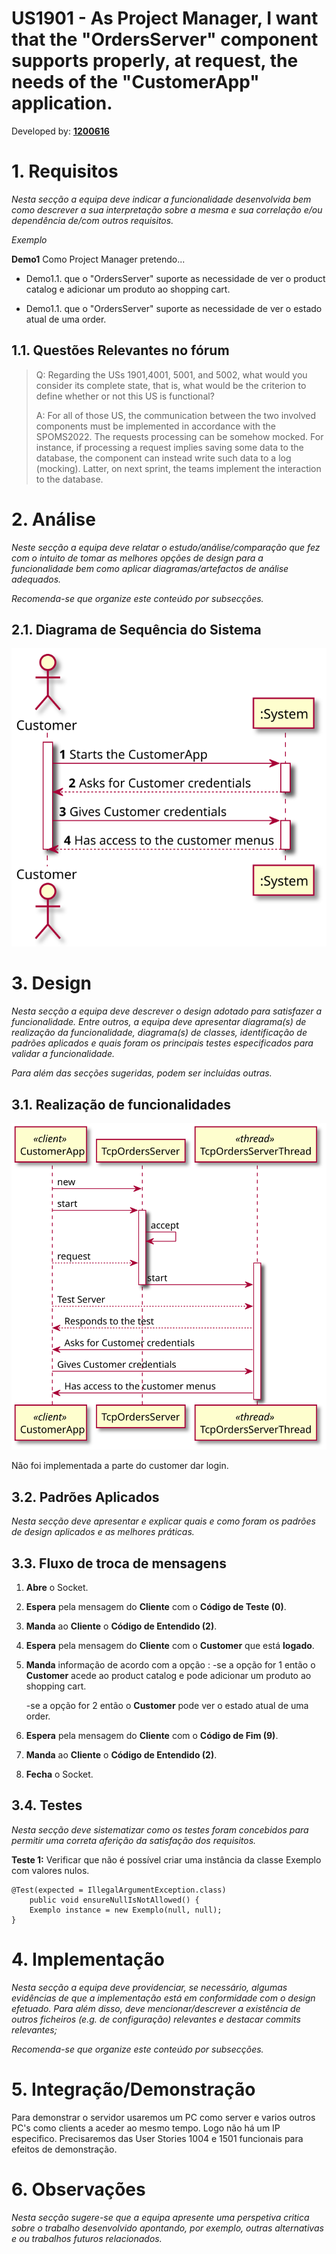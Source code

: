 # US1901 - As Project Manager, I want that the "OrdersServer" component supports properly, at request, the needs of the "CustomerApp" application.

Developed by: [**1200616**](../ListaFuncionalidadesEstudante.md)


# 1. Requisitos


*Nesta secção a equipa deve indicar a funcionalidade desenvolvida bem como descrever a sua interpretação sobre a mesma e sua correlação e/ou dependência de/com outros requisitos.*

*Exemplo*

**Demo1** Como Project Manager pretendo...

- Demo1.1. que o "OrdersServer" suporte as necessidade de ver o product catalog e adicionar um produto ao shopping cart.

- Demo1.1. que o "OrdersServer" suporte as necessidade de ver o estado atual de uma order.


## 1.1. Questões Relevantes no fórum

> Q: Regarding the USs 1901,4001, 5001, and 5002, what would you consider its complete state, that is, what would be the criterion to define whether or not this US is functional?
>
> A: For all of those US, the communication between the two involved components must be implemented in accordance with the SPOMS2022. The requests processing can be somehow mocked. For instance, if processing a request implies saving some data to the database, the component can instead write such data to a log (mocking). Latter, on next sprint, the teams implement the interaction to the database.
>


# 2. Análise


*Neste secção a equipa deve relatar o estudo/análise/comparação que fez com o intuito de tomar as melhores opções de design para a funcionalidade bem como aplicar diagramas/artefactos de análise adequados.*

*Recomenda-se que organize este conteúdo por subsecções.*

## 2.1. Diagrama de Sequência do Sistema

![US1901_SSD](US1901_SSD.svg)


# 3. Design

*Nesta secção a equipa deve descrever o design adotado para satisfazer a funcionalidade. Entre outros, a equipa deve apresentar diagrama(s) de realização da funcionalidade, diagrama(s) de classes, identificação de padrões aplicados e quais foram os principais testes especificados para validar a funcionalidade.*

*Para além das secções sugeridas, podem ser incluídas outras.*

## 3.1. Realização de funcionalidades

![US1901_SD](US1901_SD.svg)

Não foi implementada a parte do customer dar login.

## 3.2. Padrões Aplicados

*Nesta secção deve apresentar e explicar quais e como foram os padrões de design aplicados e as melhores práticas.*



## 3.3. Fluxo de troca de mensagens ##

1. **Abre** o Socket.
2. **Espera** pela mensagem do **Cliente** com o **Código de Teste (0)**.
3. **Manda** ao **Cliente** o **Código de Entendido (2)**.
4. **Espera** pela mensagem do **Cliente** com o **Customer** que está **logado**.
5. **Manda** informação de acordo com a opção :
    -se a opção for 1 então o **Customer** acede ao product catalog e pode adicionar um produto ao shopping cart.

    -se a opção for 2 então o **Customer** pode ver o estado atual de uma order.

6. **Espera** pela mensagem do **Cliente** com o **Código de Fim (9)**.
7. **Manda** ao **Cliente** o **Código de Entendido (2)**.
8. **Fecha** o Socket.

## 3.4. Testes 
*Nesta secção deve sistematizar como os testes foram concebidos para permitir uma correta aferição da satisfação dos requisitos.*

**Teste 1:** Verificar que não é possível criar uma instância da classe Exemplo com valores nulos.

	@Test(expected = IllegalArgumentException.class)
		public void ensureNullIsNotAllowed() {
		Exemplo instance = new Exemplo(null, null);
	}

# 4. Implementação

*Nesta secção a equipa deve providenciar, se necessário, algumas evidências de que a implementação está em conformidade com o design efetuado. Para além disso, deve mencionar/descrever a existência de outros ficheiros (e.g. de configuração) relevantes e destacar commits relevantes;*

*Recomenda-se que organize este conteúdo por subsecções.*

# 5. Integração/Demonstração


Para demonstrar o servidor usaremos um PC como server e varios outros PC's como clients a aceder ao mesmo tempo. Logo não há um IP especifico.
Precisaremos das User Stories 1004 e 1501 funcionais para efeitos de demonstração. 

# 6. Observações

*Nesta secção sugere-se que a equipa apresente uma perspetiva critica sobre o trabalho desenvolvido apontando, por exemplo, outras alternativas e ou trabalhos futuros relacionados.*



